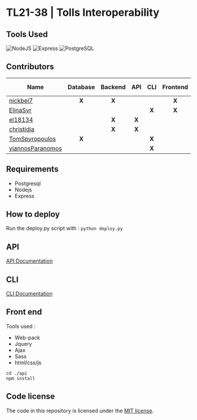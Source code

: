# TL21-38 | Tolls Interoperability

## Tools Used
![NodeJS](https://img.shields.io/badge/nodeJS-v7.3+-blue.svg)
![Express](https://img.shields.io/badge/express-v4.17.1+-red.svg)
![PostgreSQL](https://img.shields.io/badge/PostgreSQL-316192?style=for-the-badge&logo=postgresql&logoColor=white)

## Contributors
| Name                                                      | Database | Backend | API    | CLI    | Frontend | API-testing | CLI-testing | Docs-Diagrams |
| ---                                                       | :---:    | :---:   | :---:  | :---:  | :---:    | :---:       | :---:       | :---:         |
|[nickbel7](https://github.com/nickbel7)                    | **X**    | **X**   |        |        | **X**    |             |             | **X**         | 
|[ElinaSyr](https://github.com/ElinaSyr)                    |          |         |        | **X**  | **X**    |             |             | **X**         | 
|[el18134](https://github.com/el18183)                      |          | **X**   | **X**  |        |          |             |             | **X**         | 
|[christidia](https://github.com/christidia)                |          | **X**   | **X**  |        |          |   **X**     |             | **X**         | 
|[TomSpyropoulos](https://github.com/TomSpyropoulos)        | **X**    |         |        | **X**  |          |             | **X**       | **X**         | 
|[yiannosParanomos](https://github.com/yiannosParanomos)    |          |         |        | **X**  |          |             | **X**       | **X**         | 

## Requirements
- Postgresql
- Nodejs
- Express

## How to deploy
Run the deploy.py script with : `python deploy.py`

## API 
[API Documentation](https://github.com/ntua/TL21-38/blob/master/api/README.md)

## CLI
[CLI Documentation](https://github.com/ntua/TL21-38/blob/master/cli/README.md)

## Front end 
Tools used : 
- Web-pack
- Jquery
- Ajax
- Sass
- html/css/js

```
cd ./api
npm install
```

## Code license
The code in this repository is licensed under the [MIT license](LICENSE).
